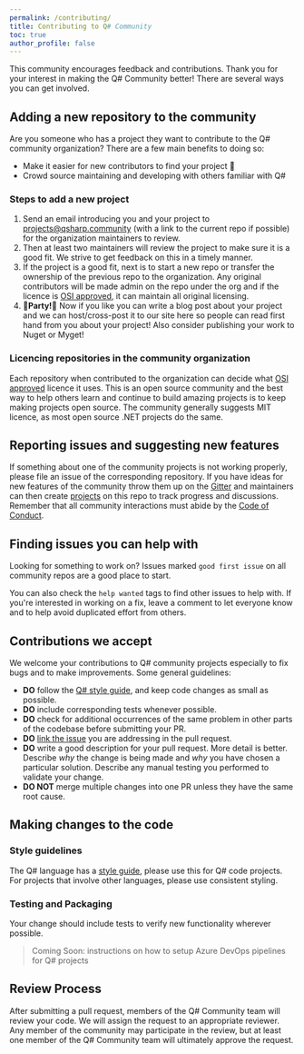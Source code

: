```yaml
---
permalink: /contributing/
title: Contributing to Q# Community
toc: true
author_profile: false
---
```


This community encourages feedback and contributions.
Thank you for your interest in making the Q# Community better!
There are several ways you can get involved.

## Adding a new repository to the community

Are you someone who has a project they want to contribute to the Q# community organization?
There are a few main benefits to doing so:

- Make it easier for new contributors to find your project 🎉
- Crowd source maintaining and developing with others familiar with Q#

### Steps to add a new project
1. Send an email introducing you and your project to [projects@qsharp.community](mailto:projects@qsharp.community) (with a link to the current repo if possible) for the organization maintainers to review. 
2. Then at least two maintainers will review the project to make sure it is a good fit. We strive to get feedback on this in a timely manner.
3. If the project is a good fit, next is to start a new repo or transfer the ownership of the previous repo to the organization. Any original contributors will be made admin on the repo under the org and if the licence is [OSI approved](https://opensource.org/licenses), it can maintain all original licensing.
4. 🎊**Party!**🎉 Now if you like you can write a blog post about your project and we can host/cross-post it to our site here so people can read first hand from you about your project! Also consider publishing your work to Nuget or Myget!

### Licencing repositories in the community organization

Each repository when contributed to the organization can decide what [OSI approved](https://opensource.org/licenses) licence it uses.
This is an open source community and the best way to help others learn and continue to build amazing projects is to keep making projects open source.
The community generally suggests MIT licence, as most open source .NET projects do the same.

## Reporting issues and suggesting new features

If something about one of the community projects is not working properly, please file an issue of the corresponding repository.
If you have ideas for new features of the community throw them up on the [Gitter](https://gitter.im/qsharp-community/community) and maintainers can then create [projects](https://github.com/qsharp-community/qsharp-community.github.io/projects) on this repo to track progress and discussions.
Remember that all community interactions must abide by the [Code of Conduct](CODE_OF_CONDUCT.md).

## Finding issues you can help with

Looking for something to work on?
Issues marked ``good first issue`` on all community repos are a good place to start.

You can also check the ``help wanted`` tags to find other issues to help with.
If you're interested in working on a fix, leave a comment to let everyone know and to help avoid duplicated effort from others.

## Contributions we accept

We welcome your contributions to Q# community projects especially to fix bugs and to make improvements.
Some general guidelines:

* **DO** follow the [Q# style guide](https://docs.microsoft.com/en-us/quantum/contributing/style-guide?view=qsharp-preview), and keep code changes as small as possible.
* **DO** include corresponding tests whenever possible.
* **DO** check for additional occurrences of the same problem in other parts of the codebase before submitting your PR.
* **DO** [link the issue](https://github.com/blog/957-introducing-issue-mentions) you are addressing in the pull request.
* **DO** write a good description for your pull request. More detail is better. Describe *why* the change is being made and *why* you have chosen a particular solution. Describe any manual testing you performed to validate your change.
* **DO NOT** merge multiple changes into one PR unless they have the same root cause.

## Making changes to the code

### Style guidelines

The Q# language has a [style guide](https://docs.microsoft.com/en-us/quantum/contributing/style-guide?view=qsharp-preview), please use this for Q# code projects.
For projects that involve other languages, please use consistent styling.

### Testing and Packaging

Your change should include tests to verify new functionality wherever possible.
> Coming Soon: instructions on how to setup Azure DevOps pipelines for Q# projects

## Review Process

After submitting a pull request, members of the Q# Community team will review your code.
We will assign the request to an appropriate reviewer.
Any member of the community may participate in the review, but at least one member of the Q# Community team will ultimately approve
the request.